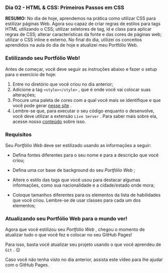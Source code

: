 ### Dia 02 - HTML & CSS: Primeiros Passos em CSS

**RESUMO:** No dia de hoje, aprendemos na prática como utilizar CSS para estilizar páginas Web. Agora sou capaz de criar regras de estilos para tags HTML utilizando o CSS; utilizar seletores de tag, id e class para aplicar regras de CSS; alterar características da fonte e das cores de páginas web; utilizar o CSS inline e externo. No final do dia, utilizei os conceitos aprendidos na aula do dia de hoje e atualizei meu Portfólio Web.


### Estilizando seu Portfólio Web!

Antes de começar, você deve seguir as instruções abaixo e fazer o setup para o exercício de hoje:

1.  Entre no diretório que você criou no dia anterior;
2.  Adicione a tag  `<style></style>`  , que é onde você vai colocar suas alterações;
3.  Procure uma paleta de cores com a qual você mais se identifique e que você pode gerar  [nesse site](https://coolors.co/) .
4.  Lembre-se que, para executar o seu código enquanto o desenvolve, você deve utilizar a extensão  `Live Server`  . Para saber mais sobre ela, acesse nosso  [conteúdo](https://app.betrybe.com/course/real-life-engineer/vscode) sobre isso.

### Requisitos

Seu  _Portfólio Web_ deve ser estilizado usando as informações a seguir:

-   Defina fontes diferentes para o seu nome e para a descrição que você criou;
    
-   Defina uma cor base de background do seu  _Portfólio Web_ ;
    
-   Altere o estilo das tags que você usou para destacar algumas informações, como sua nacionalidade e a cidade/estado onde mora;
    
-   Coloque tamanhos diferentes para os elementos da lista de habilidades que você criou. Lembre-se de usar classes para cada um dos elementos;

### Atualizando seu Portfólio Web para o mundo ver!

Agora que você estilizou seu  _Portfólio Web_ , chegou o momento de atualizar tudo o que você fez e colocar no seu GitHub Pages!

Para isso, basta você atualizar seu projeto usando o que você aprendeu de  `Git`  . 😉

Caso você não tenha visto no dia anterior, assista este vídeo para lhe ajudar com o GitHub Pages.
